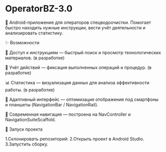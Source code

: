 # OperatorBZ-3.0

📱 Android-приложение для операторов спецводоочистки.
Помогает быстро находить нужные инструкции, вести учёт деятельности и анализировать статистику.

✨ Возможности

📖 Доступ к инструкциям — быстрый поиск и просмотр технологических материалов. (в разработке)

📝 Учёт действий — фиксация выполненных операций и процедур. (в разработке)

📊 Статистика — визуализация данных для анализа эффективности работы. (в разработке)

🧩 Адаптивный интерфейс — оптимизация отображения под смартфоны и планшеты (NavigationBar / NavigationRail).

🔀 Современная навигация — построена на NavController и NavigationSuiteScaffold.

🚀 Запуск проекта

1.Склонировать репозиторий:
2.Открыть проект в Android Studio.
3.Запустить сборку.

